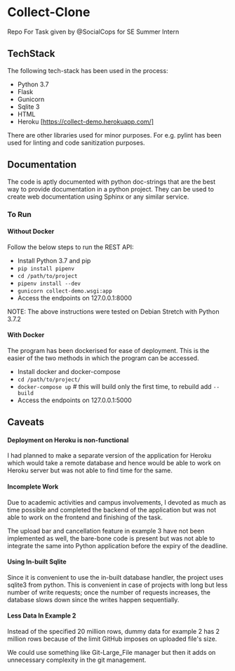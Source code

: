 # Collect-Clone
Repo For Task given by @SocialCops for SE Summer Intern

## TechStack

The following tech-stack has been used in the process:

- Python 3.7
- Flask
- Gunicorn
- Sqlite 3
- HTML
- Heroku [https://collect-demo.herokuapp.com/]

There are other libraries used for minor purposes. For e.g. pylint has been used for linting and code sanitization purposes.

## Documentation

The code is aptly documented with python doc-strings that are the best way to provide documentation in a python project. They can be used to create web documentation using Sphinx or any similar service.

### To Run

#### Without Docker

Follow the below steps to run the REST API:

- Install Python 3.7 and pip
- `pip install pipenv`
- `cd /path/to/project`
- `pipenv install --dev`
- `gunicorn collect-demo.wsgi:app`
- Access the endpoints on 127.0.0.1:8000

NOTE: The above instructions were tested on Debian Stretch with Python 3.7.2

#### With Docker

The program has been dockerised for ease of deployment. This is the easier of the two methods in which the program can be accessed.

- Install docker and docker-compose
- `cd /path/to/project/`
- `docker-compose up`  # this will build only the first time, to rebuild add `--build`
- Access the endpoints on 127.0.0.1:5000

## Caveats

#### Deployment on Heroku is non-functional

I had planned to make a separate version of the application for Heroku which would take a remote database and hence would be able to work on Heroku server but was not able to find time for the same.

#### Incomplete Work

Due to academic activities and campus involvements, I devoted as much as time possible and completed the backend of the application but was not able to work on the frontend and finishing of the task.

The upload bar and cancellation feature in example 3 have not been implemented as well, the bare-bone code is present but was not able to integrate the same into Python application before the expiry of the deadline.


#### Using In-built Sqlite

Since it is convenient to use the in-built database handler,
the project uses sqlite3 from python. This is convenient in case of projects
with long but less number of write requests; once the number of requests
increases, the database slows down since the writes happen sequentially.

#### Less Data In Example 2

Instead of the specified 20 million rows, dummy data for example 2 has 2 million rows because of the limit GitHub imposes on uploaded file's size.

We could use something like Git-Large_File manager but then it adds on unnecessary complexity in the git management.